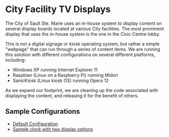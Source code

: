 # City Facility TV Displays

The City of Sault Ste. Marie uses an in-house system to display content on several display boards
located at various City facilities.  The most prominent display that uses the in-house system
is the one in the Civic Centre lobby.

This is not a digital signage or kiosk operating system, but rather a simple "webpage" that can run through a series of
content items.  We are running this solution with different configurations on several different platforms, including:

- Windows XP running Internet Explorer 11
- Raspbian (Linux on a Raspberry Pi) running Midori
- SanicKiosk (Linux kiosk OS) running Opera 12

As we expand our footprint, we are cleaning up the code associated with displaying the content,
and releasing it for the benefit of others.

## Sample Configurations

- [Default Configuration](https://cityssm.github.io/tv-display/)
- [Sample clock with two display options](https://cityssm.github.io/tv-display/?config=sample-clock)

